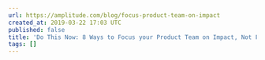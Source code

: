 ```yaml
---
url: https://amplitude.com/blog/focus-product-team-on-impact
created_at: 2019-03-22 17:03 UTC
published: false
title: 'Do This Now: 8 Ways to Focus your Product Team on Impact, Not Features'
tags: []
---
```



